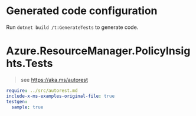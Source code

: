 # Generated code configuration

Run `dotnet build /t:GenerateTests` to generate code.

# Azure.ResourceManager.PolicyInsights.Tests

> see https://aka.ms/autorest
``` yaml
require: ../src/autorest.md
include-x-ms-examples-original-file: true
testgen:
  sample: true
```
